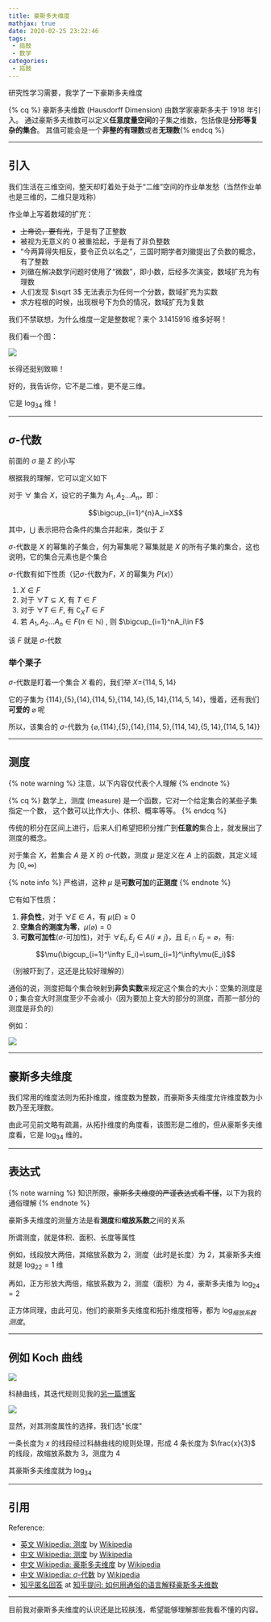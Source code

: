 ```yaml
---
title: 豪斯多夫维度
mathjax: true
date: 2020-02-25 23:22:46
tags:
 - 捣鼓
 - 数学
categories:
 - 捣鼓
---
```


研究性学习需要，我学了一下豪斯多夫维度

{% cq %} 豪斯多夫维数 (Hausdorff Dimension) 由数学家豪斯多夫于 1918 年引入。
通过豪斯多夫维数可以定义**任意度量空间**的子集之维数，包括像是**分形等复杂的集合**。 
其值可能会是一个**非整的有理数**或者**无理数**{% endcq %}

<!-- more -->

---
## 引入

我们生活在三维空间，整天却盯着处于处于“二维”空间的作业单发愁（当然作业单也是三维的，二维只是戏称）

作业单上写着数域的扩充：

 - ~~上帝说，要有光~~，于是有了正整数
 - 被视为无意义的 0 被重拾起，于是有了非负整数
 - “今两算得失相反，要令正负以名之”，三国时期学者刘徽提出了负数的概念，有了整数
 - 刘徽在解决数学问题时使用了“微数”，即小数，后经多次演变，数域扩充为有理数
 - 人们发现 $\sqrt 3$ 无法表示为任何一个分数，数域扩充为实数
 - 求方程根的时候，出现根号下为负的情况，数域扩充为复数

我们不禁联想，为什么维度一定是整数呢？来个 $3.1415916$ 维多好啊！

我们看一个图：

![](https://cdn.xecades.xyz/image/Hausdorff-pic1.png)

长得还挺别致嘛！

好的，我告诉你，它不是二维，更不是三维。

它是 $\log_34$ 维！

---
## $\sigma$-代数

前面的 $\sigma$ 是 $\Sigma$ 的小写

根据我的理解，它可以定义如下

对于 $\forall$ 集合 $X$，设它的子集为 $A_1,A_2\dots A_n$，即：

$$\bigcup_{i=1}^{n}A_i=X$$

其中，$\bigcup$ 表示把符合条件的集合并起来，类似于 $\Sigma$

$\sigma$-代数是 $X$ 的幂集的子集合，何为幂集呢？幂集就是 $X$ 的所有子集的集合，这也说明，它的集合元素也是个集合

$\sigma$-代数有如下性质（记$\sigma$-代数为$F$，$X$ 的幂集为 $P(x)$）

1. $X\in F$
2. 对于 $\forall T\subseteq X$, 有 $T\in F$
3. 对于 $\forall T\in F$, 有 $\complement_XT\in F$
4. 若 $A_1,A_2\dots A_n\in F(n \in \mathbb{N})$ , 则 $\bigcup_{i=1}^nA_i\in F$

该 $F$ 就是 $\sigma$-代数

### 举个栗子

$\sigma$-代数是盯着一个集合 $X$ 看的，我们举 $X=${$114,5,14$}

它的子集为 {$114$}$,${$5$}$,${$14$}$,${$114,5$}$,${$114,14$}$,${$5,14$}$,${$114,5,14$}，慢着，还有我们<span title="可恶的">**可爱的**</span> $\varnothing$ 呢

所以，该集合的 $\sigma$-代数为 {$\varnothing,${$114$}$,${$5$}$,${$14$}$,${$114,5$}$,${$114,14$}$,${$5,14$}$,${$114,5,14$}}

---
## 测度

{% note warning %}
注意，以下内容仅代表个人理解
{% endnote %}

{% cq %} 数学上，测度 (measure) 是一个函数，它对一个给定集合的某些子集指定一个数，
这个数可以比作大小、体积、概率等等。 {% endcq %}

传统的积分在区间上进行，后来人们希望把积分推广到**任意的**集合上，就发展出了测度的概念。

对于集合 $X$，若集合 $A$ 是 $X$ 的 $\sigma$-代数，测度 $\mu$ 是定义在 $A$ 上的函数，其定义域为 $[0,\infty)$

{% note info %}
严格讲，这种 $\mu$ 是**可数可加**的**正测度**
{% endnote %}

它有如下性质：

1. **非负性**，对于 $\forall E\in A$，有 $\mu(E)\geq0$
2. **空集合的测度为零**，$\mu(\varnothing)=0$
3. **可数可加性**($\sigma$-可加性)，对于 $\forall E_i, E_j\in A(i\neq j)$，且 $E_i\cap E_j=\varnothing$，有:

$$\mu(\bigcup_{i=1}^\infty E_i)=\sum_{i=1}^\infty\mu(E_i)$$

（别被吓到了，这还是比较好理解的）

通俗的说，测度把每个集合映射到**非负实数**来规定这个集合的大小：空集的测度是0；集合变大时测度至少不会减小（因为要加上变大的部分的测度，而那一部分的测度是非负的）

例如：

![](https://cdn.xecades.xyz/image/Hausdorff-pic3.png)

---
## 豪斯多夫维度

我们常用的维度法则为拓扑维度，维度数为整数，而豪斯多夫维度允许维度数为小数乃至无理数。

由此可见前文略有疏漏，从拓扑维度的角度看，该图形是二维的，但从豪斯多夫维度看，它是 $\log_34$ 维的。

---
## 表达式

{% note warning %}
知识所限，~~豪斯多夫维度的严谨表达式看不懂~~，以下为我的通俗理解
{% endnote %}

豪斯多夫维度的测量方法是看**测度**和**缩放系数**之间的关系

所谓测度，就是体积、面积、长度等属性

例如，线段放大两倍，其缩放系数为 2，测度（此时是长度）为 2，其豪斯多夫维就是 $\log_22=1$ 维

再如，正方形放大两倍，缩放系数为 2，测度（面积）为 4，豪斯多夫维为 $\log_24=2$

正方体同理，由此可见，他们的豪斯多夫维度和拓扑维度相等，都为 $\log_{缩放系数}测度$。

---
## 例如 Koch 曲线

![](https://cdn.xecades.xyz/image/Hausdorff-pic1.png)

科赫曲线，其迭代规则见我的[另一篇博客](https://blog.xecades.xyz/articles/fractal/)


![](https://cdn.xecades.xyz/image/Hausdorff-pic2.png)

显然，对其测度属性的选择，我们选"长度"

一条长度为 $x$ 的线段经过科赫曲线的规则处理，形成 4 条长度为 $\frac{x}{3}$ 的线段，故缩放系数为 3，测度为 4

其豪斯多夫维度就为 $\log_34$

---
## 引用

Reference:
- [英文 Wikipedia: 测度](https://en.wikipedia.org/wiki/Measure_(mathematics)) by [Wikipedia](https://en.wikipedia.org/)
- [中文 Wikipedia: 测度](https://zh.wikipedia.org/wiki/测度) by [Wikipedia](https://zh.wikipedia.org/)
- [中文 Wikipedia: 豪斯多夫维度](https://zh.wikipedia.org/zh-hans/豪斯多夫维数) by [Wikipedia](https://zh.wikipedia.org/)
- [中文 Wikipedia: $\sigma$-代数](https://zh.wikipedia.org/wiki/Σ-代数) by [Wikipedia](https://zh.wikipedia.org/)
- [知乎匿名回答](https://www.zhihu.com/question/29183993/answer/94808353) at [知乎提问: 如何用通俗的语言解释豪斯多夫维数](https://www.zhihu.com/question/29183993)

---
目前我对豪斯多夫维度的认识还是比较肤浅，希望能够理解那些我看不懂的内容。